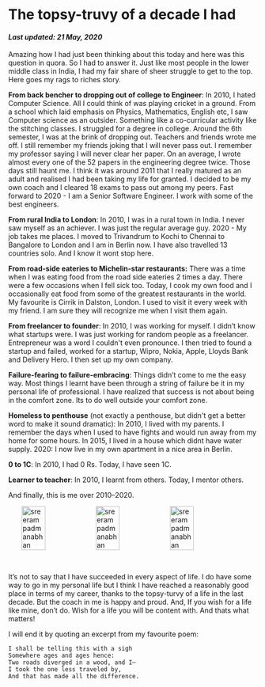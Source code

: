 # The topsy-truvy of a decade I had

#### *Last updated: 21 May, 2020*

Amazing how I had just been thinking about this today and here was this question in quora. So I had to answer it. Just like most people in the lower middle class in India, I had my fair share of sheer struggle to get to the top. Here goes my rags to riches story.

**From back bencher to dropping out of college to Engineer**: In 2010, I hated Computer Science. All I could think of was playing cricket in a ground. From a school which laid emphasis on Physics, Mathematics, English etc, I saw Computer science as an outsider. Something like a co-curricular activity like the stitching classes. I struggled for a degree in college. Around the 6th semester, I was at the brink of dropping out. Teachers and friends wrote me off. I still remember my friends joking that I will never pass out. I remember my professor saying I will never clear her paper. On an average, I wrote almost every one of the 52 papers in the engineering degree twice. Those days still haunt me. I think it was around 2011 that I really matured as an adult and realised I had been taking my life for granted. I decided to be my own coach and I cleared 18 exams to pass out among my peers. Fast forward to 2020 - I am a Senior Software Engineer. I work with some of the best engineers.

**From rural India to London**: In 2010, I was in a rural town in India. I never saw myself as an achiever. I was just the regular average guy. 2020 - My job takes me places. I moved to Trivandrum to Kochi to Chennai to Bangalore to London and I am in Berlin now. I have also travelled 13 countries solo. And I know it wont stop here.

**From road-side eateries to Michelin-star restaurants:** There was a time when I was eating food from the road side eateries 2 times a day. There were a few occasions when I fell sick too. Today, I cook my own food and I occasionally eat food from some of the greatest restaurants in the world. My favourite is Cirrik in Dalston, London. I used to visit it every week with my friend. I am sure they will recognize me when I visit them again.

**From freelancer to founder**: In 2010, I was working for myself. I didn’t know what startups were. I was just working for random people as a freelancer. Entrepreneur was a word I couldn't even pronounce. I then tried to found a startup and failed, worked for a startup, Wipro, Nokia, Apple, Lloyds Bank and Delivery Hero. I then set up my own company.

**Failure-fearing to failure-embracing**: Things didn’t come to me the easy way. Most things I learnt have been through a string of failure be it in my personal life of professional. I have realized that success is not about being in the comfort zone. Its to do well outside your comfort zone.

**Homeless to penthouse** (not exactly a penthouse, but didn't get a better word to make it sound dramatic): In 2010, I lived with my parents. I remember the days when I used to have fights and would run away from my home for some hours. In 2015, I lived in a house which didnt have water supply. 2020: I now live in my own apartment in a nice area in Berlin.

**0 to 1C**: In 2010, I had 0 Rs. Today, I have seen 1C.

**Learner to teacher**: In 2010, I learnt from others. Today, I mentor others.

And finally, this is me over 2010–2020.

<div style="display: flex; align-items: center; justify-content: center">
  <img style="width: calc(33% - 2px); max-height: 150px; max-width:150px" alt='sreeram padmanabhan' src='https://qph.fs.quoracdn.net/main-qimg-131e90f77e69d79f3f403e6bdcb859aa'/>
  <img style="width: calc(33% - 2px); max-height: 150px; max-width:150px" alt='sreeram padmanabhan' src='https://qph.fs.quoracdn.net/main-qimg-19a1842aecf15bbd591e0be3c6d29714'/>
  <img style="width: calc(33% - 2px); max-height: 150px; max-width:150px" alt='sreeram padmanabhan' src='https://qph.fs.quoracdn.net/main-qimg-e3a48a72683a83f3838eabdade48292b'/>
</div>

&nbsp;

It’s not to say that I have succeeded in every aspect of life. I do have some way to go in my personal life but I think I have reached a reasonably good place in terms of my career, thanks to the topsy-turvy of a life in the last decade. But the coach in me is happy and proud. And, If you wish for a life like mine, don’t do. Wish for a life you will be content with. And thats what matters!

I will end it by quoting an excerpt from my favourite poem:

    I shall be telling this with a sigh
    Somewhere ages and ages hence:
    Two roads diverged in a wood, and I—
    I took the one less traveled by,
    And that has made all the difference.
